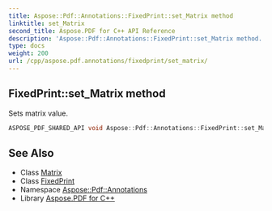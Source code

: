 ```yaml
---
title: Aspose::Pdf::Annotations::FixedPrint::set_Matrix method
linktitle: set_Matrix
second_title: Aspose.PDF for C++ API Reference
description: 'Aspose::Pdf::Annotations::FixedPrint::set_Matrix method. Sets matrix value in C++.'
type: docs
weight: 200
url: /cpp/aspose.pdf.annotations/fixedprint/set_matrix/
---
```

## FixedPrint::set_Matrix method


Sets matrix value.

```cpp
ASPOSE_PDF_SHARED_API void Aspose::Pdf::Annotations::FixedPrint::set_Matrix(System::SharedPtr<Aspose::Pdf::Matrix> value)
```

## See Also

* Class [Matrix](../../../aspose.pdf/matrix/)
* Class [FixedPrint](../)
* Namespace [Aspose::Pdf::Annotations](../../)
* Library [Aspose.PDF for C++](../../../)
